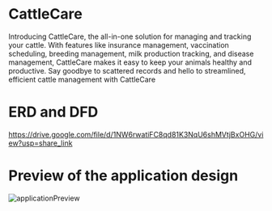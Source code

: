 # CattleCare

Introducing CattleCare, the all-in-one solution for managing and tracking your cattle. With features like insurance management, vaccination scheduling, breeding management, milk production tracking, and disease management, CattleCare makes it easy to keep your animals healthy and productive. Say goodbye to scattered records and hello to streamlined, efficient cattle management with CattleCare

# ERD and DFD 
https://drive.google.com/file/d/1NW6rwatiFC8qd81K3NqU6shMVtjBxOHG/view?usp=share_link



# Preview of the application design
![applicationPreview](https://pbs.twimg.com/media/Fw838PRXoAAGI3C?format=jpg&name=large)
